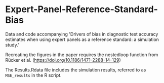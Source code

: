 # Expert-Panel-Reference-Standard-Bias
Data and code accompanying 'Drivers of bias in diagnostic test accuracy estimates when using expert panels as a reference standard: a simulation study.'

Recreating the figures in the paper requires the nestedloop function from Rücker et al. (https://doi.org/10.1186/1471-2288-14-129)

The Results.Rdata file includes the simulation results, referred to as `MSE_results` in the R script.
